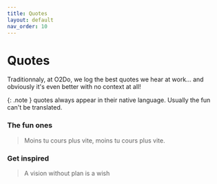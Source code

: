 ```yaml
---
title: Quotes
layout: default
nav_order: 10
---
```


# Quotes

Traditionnaly, at O2Do, we log the best quotes we hear at work... and obviously it's even better with no context at all! 

{: .note }
quotes always appear in their native language.  Usually the fun can't be translated. 

### The fun ones

> Moins tu cours plus vite, moins tu cours plus vite. 

### Get inspired

> A vision without plan is a wish
